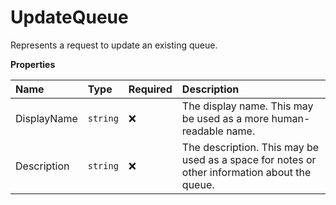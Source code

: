 # UpdateQueue

Represents a request to update an existing queue.

**Properties**

| Name        | Type     | Required | Description                                                                                  |
| :---------- | :------- | :------- | :------------------------------------------------------------------------------------------- |
| DisplayName | `string` | ❌       | The display name. This may be used as a more human-readable name.                            |
| Description | `string` | ❌       | The description. This may be used as a space for notes or other information about the queue. |

